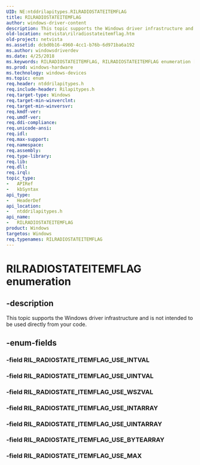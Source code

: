 ```yaml
---
UID: NE:ntddrilapitypes.RILRADIOSTATEITEMFLAG
title: RILRADIOSTATEITEMFLAG
author: windows-driver-content
description: This topic supports the Windows driver infrastructure and is not intended to be used directly from your code.
old-location: netvista\rilradiostateitemflag.htm
old-project: netvista
ms.assetid: dcbd0b16-4960-4cc1-b76b-6d971ba6a192
ms.author: windowsdriverdev
ms.date: 4/25/2018
ms.keywords: RILRADIOSTATEITEMFLAG, RILRADIOSTATEITEMFLAG enumeration [Network Drivers Starting with Windows Vista], RIL_RADIOSTATE_ITEMFLAG_USE_BYTEARRAY, RIL_RADIOSTATE_ITEMFLAG_USE_INTARRAY, RIL_RADIOSTATE_ITEMFLAG_USE_MAX, RIL_RADIOSTATE_ITEMFLAG_USE_UINTARRAY, RIL_RADIOSTATE_ITEMFLAG_USE_UINTVAL, RIL_RADIOSTATE_ITEMFLAG_USE_WSZVAL, netvista.rilradiostateitemflag, ntddrilapitypes/RILRADIOSTATEITEMFLAG, ntddrilapitypes/RIL_RADIOSTATE_ITEMFLAG_USE_BYTEARRAY, ntddrilapitypes/RIL_RADIOSTATE_ITEMFLAG_USE_INTARRAY, ntddrilapitypes/RIL_RADIOSTATE_ITEMFLAG_USE_MAX, ntddrilapitypes/RIL_RADIOSTATE_ITEMFLAG_USE_UINTARRAY, ntddrilapitypes/RIL_RADIOSTATE_ITEMFLAG_USE_UINTVAL, ntddrilapitypes/RIL_RADIOSTATE_ITEMFLAG_USE_WSZVAL
ms.prod: windows-hardware
ms.technology: windows-devices
ms.topic: enum
req.header: ntddrilapitypes.h
req.include-header: Rilapitypes.h
req.target-type: Windows
req.target-min-winverclnt: 
req.target-min-winversvr: 
req.kmdf-ver: 
req.umdf-ver: 
req.ddi-compliance: 
req.unicode-ansi: 
req.idl: 
req.max-support: 
req.namespace: 
req.assembly: 
req.type-library: 
req.lib: 
req.dll: 
req.irql: 
topic_type:
-	APIRef
-	kbSyntax
api_type:
-	HeaderDef
api_location:
-	ntddrilapitypes.h
api_name:
-	RILRADIOSTATEITEMFLAG
product: Windows
targetos: Windows
req.typenames: RILRADIOSTATEITEMFLAG
---
```


# RILRADIOSTATEITEMFLAG enumeration


## -description


This topic supports the Windows driver infrastructure and is not intended to be used directly from your code.


## -enum-fields




### -field RIL_RADIOSTATE_ITEMFLAG_USE_INTVAL


### -field RIL_RADIOSTATE_ITEMFLAG_USE_UINTVAL


### -field RIL_RADIOSTATE_ITEMFLAG_USE_WSZVAL


### -field RIL_RADIOSTATE_ITEMFLAG_USE_INTARRAY


### -field RIL_RADIOSTATE_ITEMFLAG_USE_UINTARRAY


### -field RIL_RADIOSTATE_ITEMFLAG_USE_BYTEARRAY


### -field RIL_RADIOSTATE_ITEMFLAG_USE_MAX

